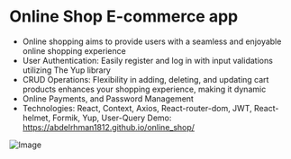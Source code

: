 # Online Shop E-commerce app
 - Online shopping aims to provide users with a seamless and enjoyable online shopping experience
 - User Authentication: Easily register and log in with input validations utilizing The Yup library
 - CRUD Operations: Flexibility in adding, deleting, and updating cart products enhances your shopping experience, making it dynamic
 - Online Payments, and Password Management
 - Technologies: React, Context, Axios, React-router-dom, JWT, React-helmet, Formik, Yup, User-Query
 Demo: https://abdelrhman1812.github.io/online_shop/

![Image](https://drive.google.com/uc?export=view&id=1F6I_7yL_GDrHmcOVBXTuHPT2EULDcY7N)
